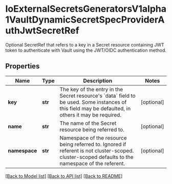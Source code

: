 # IoExternalSecretsGeneratorsV1alpha1VaultDynamicSecretSpecProviderAuthJwtSecretRef

Optional SecretRef that refers to a key in a Secret resource containing JWT token to authenticate with Vault using the JWT/OIDC authentication method.
## Properties
Name | Type | Description | Notes
------------ | ------------- | ------------- | -------------
**key** | **str** | The key of the entry in the Secret resource&#39;s &#x60;data&#x60; field to be used. Some instances of this field may be defaulted, in others it may be required. | [optional] 
**name** | **str** | The name of the Secret resource being referred to. | [optional] 
**namespace** | **str** | Namespace of the resource being referred to. Ignored if referent is not cluster-scoped. cluster-scoped defaults to the namespace of the referent. | [optional] 

[[Back to Model list]](../README.md#documentation-for-models) [[Back to API list]](../README.md#documentation-for-api-endpoints) [[Back to README]](../README.md)


